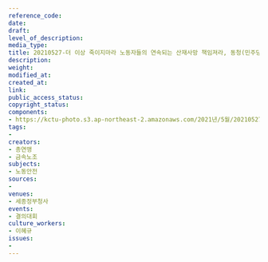 ```yaml
---
reference_code: 
date: 
draft: 
level_of_description: 
media_type: 
title: 20210527-더 이상 죽이지마라 노동자들의 연속되는 산재사망 책임져라, 동청(민주당) 항의규탄 및 대책촉구 전국동시다발 행동
description: 
weight: 
modified_at: 
created_at: 
link: 
public_access_status: 
copyright_status: 
components:
- https://kctu-photo.s3.ap-northeast-2.amazonaws.com/2021년/5월/20210527-더+이상+죽이지마라+노동자들의+연속되는+산재사망+책임져라,+동청(민주당)+항의규탄+및+대책촉구+전국동시다발+행동/_1D20448.jpg
tags:
- 
creators:
- 총연맹
- 금속노조
subjects:
- 노동안전
sources:
- 
venues:
- 세종정부청사
events:
- 결의대회
culture_workers:
- 이혜규
issues:
- 
---
```

